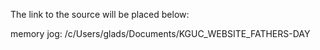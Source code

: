 
The link to the source will be placed below:




memory jog:
/c/Users/glads/Documents/KGUC_WEBSITE_FATHERS-DAY
